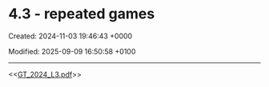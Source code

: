 # 4.3 - repeated games

Created: 2024-11-03 19:46:43 +0000

Modified: 2025-09-09 16:50:58 +0100

---

<<[GT_2024_L3.pdf](../../media/GT_2024_L3.pdf)>>


